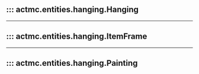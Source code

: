 ## ::: actmc.entities.hanging.Hanging
---
## ::: actmc.entities.hanging.ItemFrame
---
## ::: actmc.entities.hanging.Painting
